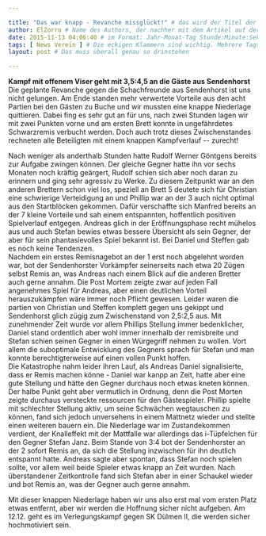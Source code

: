 ```yaml
---

title: "Das war knapp - Revanche missglückt!" # das wird der Titel der Seite, am besten in Anführungszeichen (z.B. wenn er Sonderzeichen enthält)
author: ElZorro # Name des Authors, der nachher mit dem Artikel auf der Seite angezeigt wird; das ist unabhängig vom github-Benutzernamen
date: 2015-11-13 04:06:40 # im Format: Jahr-Monat-Tag Stunde:Minute:Sekunde, die Uhrzeit ist optional
tags: [ News Verein ] # Die eckigen Klammern sind wichtig. Mehrere Tags werden durch Kommas separiert
layout: post # Das muss überall genau so drinstehen

---
```

**Kampf mit offenem Viser geht mit 3,5:4,5 an die Gäste aus Sendenhorst**  
Die geplante Revanche gegen die Schachfreunde aus Sendenhorst ist uns nicht gelungen. Am Ende standen mehr verwertete Vorteile aus den acht Partien bei den Gästen zu Buche und wir mussten eine knappe Niederlage quittieren. Dabei fing es sehr gut an für uns, nach zwei Stunden lagen wir mit zwei Punkten vorne und am ersten Brett konnte in ungefährdetes Schwarzremis verbucht werden. Doch auch trotz dieses Zwischenstandes rechneten alle Beteiligten mit einem knappen Kampfverlauf -- zurecht!
<!-- continue -->
Nach weniger als anderthalb Stunden hatte Rudolf Werner Göntgens bereits zur Aufgabe zwingen können. Der gleiche Gegner hatte ihn vor sechs Monaten noch kräftig geärgert, Rudolf schien sich aber noch daran zu erinnern und ging sehr agressiv zu Werke. Zu diesem Zeitpunkt war an den anderen Brettern schon viel los, speziell an Brett 5 deutete sich für Christian eine schwierige Verteidigung an und Phillip war an der 3 auch nicht optimal aus den Startblöcken gekommen. Dafür verschaffte sich Manfred bereits an der 7 kleine Vorteile und sah einem entspannten, hoffentlich positiven Spielverlauf entgegen. Andreas glich in der Eröffnungsphase recht mühelos aus und auch Stefan bewies etwas bessere Übersicht als sein Gegner, der aber für sein phantasievolles Spiel bekannt ist. Bei Daniel und Steffen gab es noch keine Tendenzen.  
  Nachdem ein erstes Remisnagebot an der 1 erst noch abgelehnt worden war, bot der Sendenhorster Vorkämpfer seinerseits nach etwa 20 Zügen selbst Remis an, was Andreas nach einem Blick auf die anderen Bretter auch gerne annahm. Die Post Mortem zeigte zwar auf jeden Fall angenehmes Spiel für Andreas, aber einen deutlichen Vorteil herauszukämpfen wäre immer noch Pflicht gewesen. Leider waren die partien von Christian und Steffen komplett gegen uns gekippt und Sendenhorst glich zügig zum Zwischenstand von 2,5:2,5 aus. Mit zunehmender Zeit wurde vor allem Phillips Stellung immer bedenklicher, Daniel stand ordentlich aber wohl immer innerhalb der remisbreite und Stefan schien seinen Gegner in einen Würgegriff nehmen zu wollen. Vort allem die suboptimale Entwicklung des Gegners sprach für Stefan und man konnte berechtigterweise auf einen vollen Punkt hoffen.  
  Die Katastrophe nahm leider ihren Lauf, als Andreas Daniel signalisierte, dass er Remis machen könne - Daniel war kanpp an Zeit, hatte aber eine gute Stellung und hätte den Gegner durchaus noch etwas kneten können. Der halbe Punkt geht aber vermutlich in Ordnung, denn die Post Morten zeigte durchaus versteckte ressourcen für den Gästespieler. Phillip spielte mit schlechter Stellung aktiv, um seine Schwächen wegtauschen zu können, fand sich jedoch unversehens in einem Mattnetz wieder und stellte einen weiteren bauern ein. Die Niederlage war im Zustandekommen verdient, der Knalleffekt mit der Mattfalle war allerdings das i-Tüpfelchen für den Gegner Stefan Janz. Beim Stande von 3:4 bot der Sendenhorster an der 2 sofort Remis an, da sich die Stellung inzwischen für ihn deutlich entspannt hatte. Andreas sagte aber spontan, dass Stefan noch spielen sollte, vor allem weil beide Spieler etwas knapp an Zeit wurden. Nach überstandener Zeitkontrolle fand sich Stefan aber in einer Schaukel wieder und bot Remis an, was der Gegner auch gerne annahm.
  
  Mit dieser knappen Niederlage haben wir uns also erst mal vom ersten Platz etwas entfernt, aber wir werden die Hoffnung sicher nicht aufgeben. Am 12.12. geht es im Verlegungskampf gegen SK Dülmen II, die werden sicher hochmotiviert sein.
    
